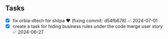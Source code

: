 ## Tasks
- [x] fix orbia-dtech for shilpa ❤️ (fixing commit: d54fb678) ✅ 2024-07-01
- [x] create a task for hiding business rules under the code merge user story ✅ 2024-06-27